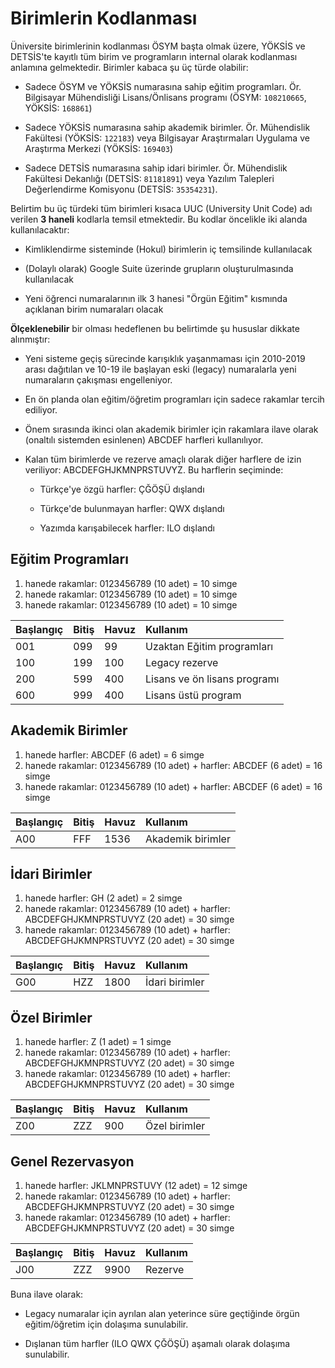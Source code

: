 Birimlerin Kodlanması
=====================

Üniversite birimlerinin kodlanması ÖSYM başta olmak üzere, YÖKSİS ve DETSİS'te
kayıtlı tüm birim ve programların internal olarak kodlanması anlamına
gelmektedir.  Birimler kabaca şu üç türde olabilir:

- Sadece ÖSYM ve YÖKSİS numarasına sahip eğitim programları.  Ör. Bilgisayar
  Mühendisliği Lisans/Önlisans programı (ÖSYM: `108210665`, YÖKSİS: `168861`)

- Sadece YÖKSİS numarasına sahip akademik birimler. Ör. Mühendislik Fakültesi
  (YÖKSİS: `122183`) veya Bilgisayar Araştırmaları Uygulama ve Araştırma Merkezi
  (YÖKSİS: `169403`)

- Sadece DETSİS numarasına sahip idari birimler.  Ör. Mühendislik Fakültesi
  Dekanlığı (DETSİS: `81181891`) veya Yazılım Talepleri Değerlendirme Komisyonu
  (DETSİS: `35354231`).

Belirtim bu üç türdeki tüm birimleri kısaca UUC (University Unit Code) adı
verilen **3 haneli** kodlarla temsil etmektedir.  Bu kodlar öncelikle iki alanda
kullanılacaktır:

- Kimliklendirme sisteminde (Hokul) birimlerin iç temsilinde kullanılacak

- (Dolaylı olarak) Google Suite üzerinde grupların oluşturulmasında kullanılacak

- Yeni öğrenci numaralarının ilk 3 hanesi "Örgün Eğitim" kısmında açıklanan
  birim numaraları olacak

**Ölçeklenebilir** bir olması hedeflenen bu belirtimde şu hususlar dikkate
alınmıştır:

- Yeni sisteme geçiş sürecinde karışıklık yaşanmaması için 2010-2019 arası
  dağıtılan ve 10-19 ile başlayan eski (legacy) numaralarla yeni numaraların
  çakışması engelleniyor.

- En ön planda olan eğitim/öğretim programları için sadece rakamlar tercih
  ediliyor.

- Önem sırasında ikinci olan akademik birimler için rakamlara ilave olarak
  (onaltılı sistemden esinlenen) ABCDEF harfleri kullanılıyor.

- Kalan tüm birimlerde ve rezerve amaçlı olarak diğer harflere de izin
  veriliyor: ABCDEFGHJKMNPRSTUVYZ.  Bu harflerin seçiminde:

  + Türkçe'ye özgü harfler: ÇĞÖŞÜ dışlandı

  + Türkçe'de bulunmayan harfler: QWX dışlandı

  + Yazımda karışabilecek harfler: ILO dışlandı

Eğitim Programları
------------------

1. hanede rakamlar: 0123456789 (10 adet) = 10 simge
2. hanede rakamlar: 0123456789 (10 adet) = 10 simge
3. hanede rakamlar: 0123456789 (10 adet) = 10 simge

| Başlangıç  | Bitiş       | Havuz       | Kullanım                     |
|:-----------|:------------|:------------|:-----------------------------|
| 001        | 099         | 99          | Uzaktan Eğitim programları   |
| 100        | 199         | 100         | Legacy rezerve               |
| 200        | 599         | 400         | Lisans ve ön lisans programı |
| 600        | 999         | 400         | Lisans üstü program          |

Akademik Birimler
-----------------

1. hanede harfler: ABCDEF (6 adet) = 6 simge
2. hanede rakamlar: 0123456789 (10 adet) + harfler: ABCDEF (6 adet) = 16 simge
3. hanede rakamlar: 0123456789 (10 adet) + harfler: ABCDEF (6 adet) = 16 simge

| Başlangıç  | Bitiş       | Havuz       | Kullanım                     |
|:-----------|:------------|:------------|:-----------------------------|
| A00        | FFF         | 1536        | Akademik birimler            |

İdari Birimler
--------------

1. hanede harfler: GH (2 adet) = 2 simge
2. hanede rakamlar: 0123456789 (10 adet) + harfler: ABCDEFGHJKMNPRSTUVYZ (20 adet) = 30 simge
3. hanede rakamlar: 0123456789 (10 adet) + harfler: ABCDEFGHJKMNPRSTUVYZ (20 adet) = 30 simge

| Başlangıç  | Bitiş       | Havuz       | Kullanım                     |
|:-----------|:------------|:------------|:-----------------------------|
| G00        | HZZ         | 1800        | İdari birimler               |

Özel Birimler
-------------

1. hanede harfler: Z (1 adet) = 1 simge
2. hanede rakamlar: 0123456789 (10 adet) + harfler: ABCDEFGHJKMNPRSTUVYZ (20 adet) = 30 simge
3. hanede rakamlar: 0123456789 (10 adet) + harfler: ABCDEFGHJKMNPRSTUVYZ (20 adet) = 30 simge

| Başlangıç  | Bitiş       | Havuz       | Kullanım                     |
|:-----------|:------------|:------------|:-----------------------------|
| Z00        | ZZZ         | 900         | Özel birimler                |

Genel Rezervasyon
-----------------

1. hanede harfler: JKLMNPRSTUVY (12 adet) = 12 simge
2. hanede rakamlar: 0123456789 (10 adet) + harfler: ABCDEFGHJKMNPRSTUVYZ (20 adet) = 30 simge
3. hanede rakamlar: 0123456789 (10 adet) + harfler: ABCDEFGHJKMNPRSTUVYZ (20 adet) = 30 simge

| Başlangıç  | Bitiş       | Havuz       | Kullanım                     |
|:-----------|:------------|:------------|:-----------------------------|
| J00        | ZZZ         | 9900        | Rezerve                      |

Buna ilave olarak:

- Legacy numaralar için ayrılan alan yeterince süre geçtiğinde örgün
  eğitim/öğretim için dolaşıma sunulabilir.

- Dışlanan tüm harfler (ILO QWX ÇĞÖŞÜ) aşamalı olarak dolaşıma sunulabilir.
